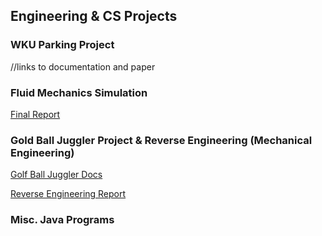 ## Engineering & CS Projects

### WKU Parking Project

//links to documentation and paper

### Fluid Mechanics Simulation

[Final Report](https://github.com/patricksoboyle/FluidMechMathematica/blob/master/FludMechMathematica/NegronO'BoyleFinalReport.pdf)

### Gold Ball Juggler Project & Reverse Engineering (Mechanical Engineering)

[Golf Ball Juggler Docs](https://github.com/patricksoboyle/MiscProjects/blob/master/MechanicalEngineeringProjects/MechanicalENgineeringProjects%20(2).pdf)

[Reverse Engineering Report](https://github.com/patricksoboyle/MiscProjects/blob/master/MechanicalEngineeringProjects/MechanicalENgineeringProjects%20(1).pdf)

### Misc. Java Programs

